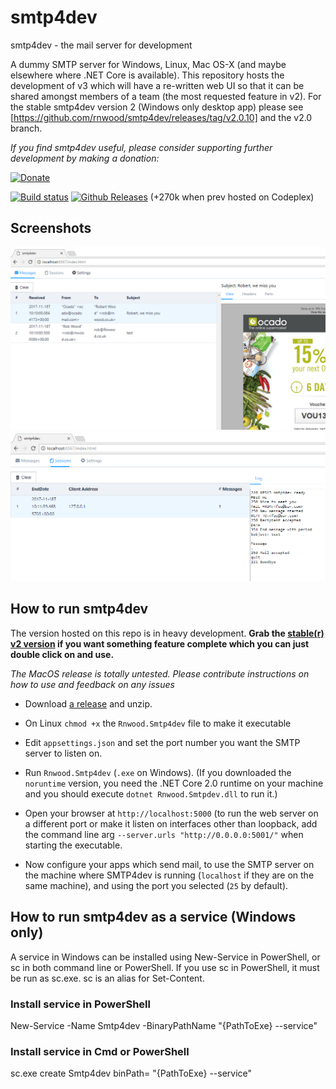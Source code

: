 # smtp4dev
smtp4dev - the mail server for development

A dummy SMTP server for Windows, Linux, Mac OS-X (and maybe elsewhere where .NET Core is available). This repository hosts the development of v3 which will have a re-written web UI so that it can be shared amongst members of a team (the most requested feature in v2).
For the stable smtp4dev version 2 (Windows only desktop app) please see [https://github.com/rnwood/smtp4dev/releases/tag/v2.0.10] and the v2.0 branch.

*If you find smtp4dev useful, please consider supporting further development by making a donation:*

<a href='https://www.paypal.me/rnwood'><img alt='Donate' src='https://www.paypalobjects.com/webstatic/en_US/btn/btn_donate_pp_142x27.png'/></a>

[![Build status](https://ci.appveyor.com/api/projects/status/tay9sajnfh4vy2x0/branch/master?svg=true)](https://ci.appveyor.com/project/rnwood/smtp4dev/branch/master)
[![Github Releases](https://img.shields.io/github/downloads/rnwood/smtp4dev/latest/total.svg)](https://github.com/rnwood/smtp4dev/releases) (+270k when prev hosted on Codeplex)

## Screenshots

![Screenshot 1](screenshot1.png)
![Screenshot 2](screenshot2.png)

## How to run smtp4dev

The version hosted on this repo is in heavy development. **Grab the [stable(r) v2 version](https://github.com/rnwood/smtp4dev/releases/tag/v2.0.10) if you want something feature complete which you can just double click on and use.**

*The MacOS release is totally untested. Please contribute instructions on how to use and feedback on any issues*

- Download [a release](https://github.com/rnwood/smtp4dev/releases) and unzip.

- On Linux `chmod +x` the `Rnwood.Smtp4dev` file to make it executable

- Edit ``appsettings.json`` and set the port number you want the SMTP server to listen on.

- Run `Rnwood.Smtp4dev` (`.exe` on Windows). (If you downloaded the ``noruntime`` version, you need the .NET Core 2.0 runtime on your machine and you should execute ``dotnet Rnwood.Smtpdev.dll`` to run it.)

- Open your browser at `http://localhost:5000` (to run the web server on a different port or make it listen on interfaces other than loopback, add the command line arg `--server.urls "http://0.0.0.0:5001/"` when starting the executable.

- Now configure your apps which send mail, to use the SMTP server on the machine where SMTP4dev is running (``localhost`` if they are on the same machine), and using the port you selected (``25`` by default).

## How to run smtp4dev as a service (Windows only)

A service in Windows can be installed using New-Service in PowerShell, or sc in both command line or PowerShell. If you use sc in PowerShell, it must be run as sc.exe. sc is an alias for Set-Content.

### Install service in PowerShell

New-Service -Name Smtp4dev -BinaryPathName "{PathToExe} --service"

### Install service in Cmd or PowerShell
sc.exe create Smtp4dev binPath= "{PathToExe} --service"
